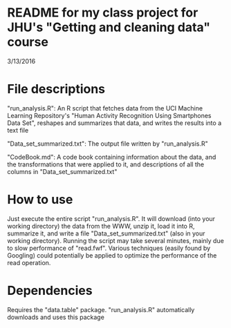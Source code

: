 README for my class project for JHU's "Getting and cleaning data" course
====

3/13/2016

File descriptions
====
"run_analysis.R": An R script that fetches data from the UCI Machine Learning Repository's "Human Activity Recognition Using Smartphones Data Set", reshapes and summarizes that data, and writes the results into a text file

"Data_set_summarized.txt": The output file written by "run_analysis.R"

"CodeBook.md": A code book containing information about the data, and the transformations that were applied to it, and descriptions of all the columns in "Data_set_summarized.txt"

How to use
====
Just execute the entire script "run_analysis.R". It will download (into your working directory) the data from the WWW, unzip it, load it into R, summarize it, and write a file "Data_set_summarized.txt" (also in your working directory). Running the script may take several minutes, mainly due to slow performance of "read.fwf". Various techniques (easily found by Googling) could potentially be applied to optimize the performance of the read operation.

Dependencies
====
Requires the "data.table" package. "run_analysis.R" automatically downloads and uses this package
